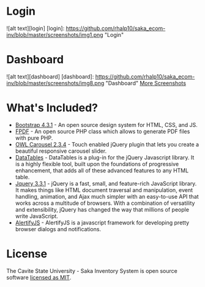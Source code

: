 # Login
![alt text][login]
[login]: https://github.com/rhalp10/saka_ecom-inv/blob/master/screenshots/img1.png "Login"
# Dashboard
![alt text][dashboard]
[dashboard]: https://github.com/rhalp10/saka_ecom-inv/blob/master/screenshots/img8.png "Dashboard"
[More Screenshots](https://github.com/rhalp10/saka_ecom-inv/tree/master/screenshots)

# What's Included?

- [Bootstrap 4.3.1](https://getbootstrap.com) - An open source design system for HTML, CSS, and JS.
- [FPDF](http://www.fpdf.org/) - An open source PHP class which allows to generate PDF files with pure PHP.
- [OWL Carousel 2.3.4](https://owlcarousel2.github.io/OwlCarousel2/) - Touch enabled jQuery plugin that lets you create a beautiful responsive carousel slider.
- [DataTables](https://datatables.net) - DataTables is a plug-in for the jQuery Javascript library. It is a highly flexible tool, built upon the foundations of progressive enhancement, that adds all of these advanced features to any HTML table.
- [Jquery 3.3.1](https://jquery.com) - jQuery is a fast, small, and feature-rich JavaScript library. It makes things like HTML document traversal and manipulation, event handling, animation, and Ajax much simpler with an easy-to-use API that works across a multitude of browsers. With a combination of versatility and extensibility, jQuery has changed the way that millions of people write JavaScript.
- [AlertifyJS](https://alertifyjs.com/) - AlertifyJS is a javascript framework for developing pretty browser dialogs and notifications.


# License

The Cavite State University - Saka Inventory System is open source software [licensed as MIT](https://github.com/rhalp10/saka_ecom-inv/blob/master/README.md).
